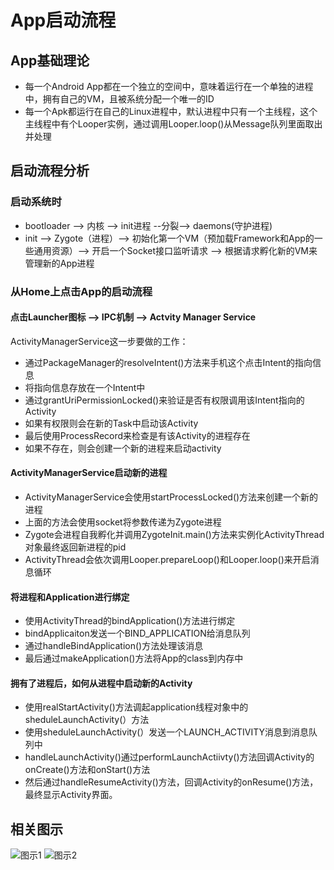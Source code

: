 # App启动流程

## App基础理论
* 每一个Android App都在一个独立的空间中，意味着运行在一个单独的进程中，拥有自己的VM，且被系统分配一个唯一的ID
* 每一个Apk都运行在自己的Linux进程中，默认进程中只有一个主线程，这个主线程中有个Looper实例，通过调用Looper.loop()从Message队列里面取出并处理

## 启动流程分析
### 启动系统时
* bootloader --> 内核 --> init进程 --分裂--> daemons(守护进程)
* init --> Zygote（进程）--> 初始化第一个VM（预加载Framework和App的一些通用资源）--> 开启一个Socket接口监听请求 --> 根据请求孵化新的VM来管理新的App进程

### 从Home上点击App的启动流程
#### 点击Launcher图标 --> IPC机制 --> Actvity Manager Service
ActivityManagerService这一步要做的工作：
* 通过PackageManager的resolveIntent()方法来手机这个点击Intent的指向信息
* 将指向信息存放在一个Intent中
* 通过grantUriPermissionLocked()来验证是否有权限调用该Intent指向的Activity
* 如果有权限则会在新的Task中启动该Activity
* 最后使用ProcessRecord来检查是有该Activity的进程存在
* 如果不存在，则会创建一个新的进程来启动activity
#### ActivityManagerService启动新的进程
* ActivityManagerService会使用startProcessLocked()方法来创建一个新的进程
* 上面的方法会使用socket将参数传递为Zygote进程
* Zygote会进程自我孵化并调用ZygoteInit.main()方法来实例化ActivityThread对象最终返回新进程的pid
* ActivityThread会依次调用Looper.prepareLoop()和Looper.loop()来开启消息循环
#### 将进程和Application进行绑定
* 使用ActivityThread的bindApplication()方法进行绑定
* bindApplicaiton发送一个BIND_APPLICATION给消息队列
* 通过handleBindApplication()方法处理该消息
* 最后通过makeApplication()方法将App的class到内存中
#### 拥有了进程后，如何从进程中启动新的Activity
* 使用realStartActivity()方法调起application线程对象中的sheduleLaunchActivity(）方法
* 使用sheduleLaunchActivity(）发送一个LAUNCH_ACTIVITY消息到消息队列中
* handleLaunchActivity()通过performLaunchActiivty()方法回调Activity的onCreate()方法和onStart()方法
* 然后通过handleResumeActivity()方法，回调Activity的onResume()方法，最终显示Activity界面。
## 相关图示
![图示1](https://github.com/MaosanDao/AndroidQuickCheckList/blob/master/start_process_1.jpg)
![图示2](https://github.com/MaosanDao/AndroidQuickCheckList/blob/master/start_process_2.png)




